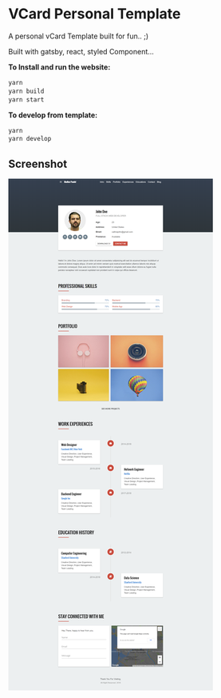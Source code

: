 # VCard Personal Template
A personal vCard Template built for fun.. ;)

Built with gatsby, react, styled Component...

<b>To Install and run the website:</b>

  ```bash
  yarn
  yarn build
  yarn start
  ```

<b>To develop from template:</b>

  ```bash
  yarn
  yarn develop
  ```

## Screenshot

![Screenshot](./resources/screenshot.png)

